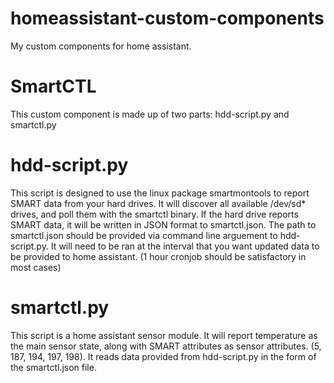 # homeassistant-custom-components
My custom components for home assistant.

# SmartCTL
This custom component is made up of two parts: hdd-script.py and smartctl.py

# hdd-script.py
This script is designed to use the linux package smartmontools to report SMART data from your hard drives. It will discover all available /dev/sd* drives, and poll them with the smartctl binary. If the hard drive reports SMART data, it will be written in JSON format to smartctl.json. The path to smartctl.json should be provided via command line arguement to hdd-script.py. It will need to be ran at the interval that you want updated data to be provided to home assistant. (1 hour cronjob should be satisfactory in most cases)

# smartctl.py
This script is a home assistant sensor module. It will report temperature as the main sensor state, along with SMART attributes as sensor attributes. (5, 187, 194, 197, 198). It reads data provided from hdd-script.py in the form of the smartctl.json file.
